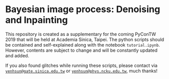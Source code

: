 # Bayesian image process: Denoising and Inpainting
This repository is created as a supplementary for the coming PyConTW 2019 that will be held at Academia Sinica, Taipei. The python scripts should be contained and self-explained along with the notebook `tutorial.ipynb`. However, contents are subject to change and will be constantly updated and added. 

If you also found glitches while running these scripts, please contact via <a href='mailto:yenhsun@gate.sinica.edu.tw'>`yenhsun@gate.sinica.edu.tw`</a> or <a href='mailto:yenhsun@phys.ncku.edu.tw'>`yenhsun@phys.ncku.edu.tw`</a>, much thanks!
